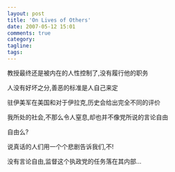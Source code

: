 ```yaml
---
layout: post
title: 'On Lives of Others'
date: 2007-05-12 15:01
comments: true
category: 
tagline: 
tags:
---
```

    

教授最终还是被内在的人性控制了,没有履行他的职务  

人没有好坏之分,善恶的标准是人自己来定  

驻伊美军在美国和对于伊拉克,历史会给出完全不同的评价  

我所处的社会,不那么令人窒息,却也并不像党所说的言论自由  

自由么?  

说真话的人们用一个个悲剧告诉我们,不!  

没有言论自由,监督这个执政党的任务落在其内部...  

